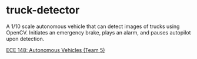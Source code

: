 # truck-detector
A 1/10 scale autonomous vehicle that can detect images of trucks using OpenCV. Initiates an emergency brake, plays an alarm, and pauses autopilot upon detection.

[ECE 148: Autonomous Vehicles (Team 5)](https://guitar.ucsd.edu/maeece148/index.php/2022SummerTeam5)


